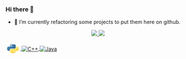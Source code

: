 ### Hi there 👋

- 🔭 I’m currently refactoring some projects to put them here on github.

<div align="center">
  <a href="https://github.com/MartimVideira">
  <img height="150em"  src="https://github-readme-stats.vercel.app/api?username=MartimVideira&show_icons=true&theme=dark&include_all_commits=true&count_private=true"/>
  <img height="150em" src="https://github-readme-stats.vercel.app/api/top-langs/?username=MartimVideira&layout=compact&langs_count=100&theme=dark"/>
</div>
  
 <div style="display: inline_block"><br>
  <img align="center" alt="Python" height="30" width="40" src="https://raw.githubusercontent.com/devicons/devicon/master/icons/python/python-original.svg">
  <img align="center" alt="C++" height="30" width="40" src="https://cdn.jsdelivr.net/gh/devicons/devicon/icons/cplusplus/cplusplus-original.svg" />
  <img align="center" alt="Java" height="30" width="40" src="https://cdn.jsdelivr.net/gh/devicons/devicon/icons/java/java-original.svg" />
   
</div>
